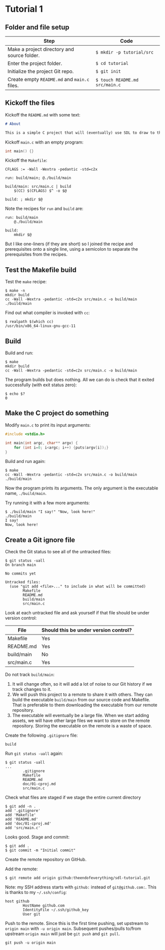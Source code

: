 # Tutorial 1

## Folder and file setup

Step                                         | Code
-------------------------------------------- | -------------------------
Make a project directory and source folder.  | `$ mkdir -p tutorial/src`
Enter the project folder.                    | `$ cd tutorial`
Initialize the project Git repo.             | `$ git init`
Create empty `README.md` and `main.c` files. | `$ touch README.md src/main.c`

## Kickoff the files

Kickoff the `README.md` with some text:

```markdown
# About

This is a simple C project that will (eventually) use SDL to draw to the screen.
```

Kickoff `main.c` with an empty program:

```c
int main() {}
```

Kickoff the `Makefile`:

```make
CFLAGS := -Wall -Wextra -pedantic -std=c2x

run: build/main; @./build/main

build/main: src/main.c | build
	$(CC) $(CFLAGS) $^ -o $@

build: ; mkdir $@
```

Note the recipes for `run` and `build` are:

```make
run: build/main
	@./build/main

build:
	mkdir $@
```

But I like one-liners (if they are short) so I joined the recipe and
prerequisites onto a single line, using a semicolon to separate the
prerequisites from the recipes.

## Test the Makefile build

Test the `make` recipe:

```
$ make -n
mkdir build
cc -Wall -Wextra -pedantic -std=c2x src/main.c -o build/main
./build/main
```

Find out what compiler is invoked with `cc`:

```
$ realpath $(which cc)
/usr/bin/x86_64-linux-gnu-gcc-11
```

## Build

Build and run:

```
$ make
mkdir build
cc -Wall -Wextra -pedantic -std=c2x src/main.c -o build/main
```

The program builds but does nothing. All we can do is check that it exited successfully (with exit status zero):

```
$ echo $?
0
```

## Make the C project do something

Modify `main.c` to print its input arguments:

```c
#include <stdio.h>

int main(int argc, char** argv) {
    for (int i=0; i<argc; i++) {puts(argv[i]);}
}
```

Build and run again:

```
$ make
cc -Wall -Wextra -pedantic -std=c2x src/main.c -o build/main
./build/main
```

Now the program prints its arguments. The only argument is the executable name,
`./build/main`.

Try running it with a few more arguments:

```
$ ./build/main "I say!" "Now, look here!"
./build/main
I say!
Now, look here!
```

## Create a Git ignore file

Check the Git status to see all of the untracked files:

```
$ git status -uall
On branch main

No commits yet

Untracked files:
  (use "git add <file>..." to include in what will be committed)
        Makefile
        README.md
        build/main
        src/main.c
```

Look at each untracked file and ask yourself if that file should be under
version control:

File       | Should this be under version control?
----       | -------------------------------------
Makefile   | Yes
README.md  | Yes
build/main | No
src/main.c | Yes

Do not track `build/main`:

1. It will change often, so it will add a lot of noise to our Git history if we
   track changes to it.
2. We will push this project to a remote to share it with others. They can
   build the executable `build/main` from our source code and Makefile. That is
   preferable to them downloading the executable from our remote repository.
3. The executable will eventually be a large file. When we start adding assets,
   we will have other large files we want to store on the remote repository.
   Storing the executable on the remote is a waste of space.

Create the following `.gitignore` file:

```
build
```

Run `git status -uall` again:

```
$ git status -uall
...
        .gitignore
        Makefile
        README.md
        doc/01-cproj.md
        src/main.c
```

Check what files are staged if we stage the entire current directory

```
$ git add -n .
add '.gitignore'
add 'Makefile'
add 'README.md'
add 'doc/01-cproj.md'
add 'src/main.c'
```

Looks good. Stage and commit:

```
$ git add .
$ git commit -m "Initial commit"
```

Create the remote repository on GitHub.

Add the remote:

```
$ git remote add origin github:theendofeverything/sdl-tutorial.git
```

Note: my SSH address starts with `github:` instead of `git@github.com:`. This
is thanks to my `~/.ssh/config`:

```
host github
        HostName github.com
        IdentityFile ~/.ssh/github_key
        User git
```

Push to the remote. Since this is the first time pushing, set upstream to
`origin main` with `-u origin main`. Subsequent pushes/pulls to/from upstream
`origin main` will just be `git push` and `git pull`.

```
git push -u origin main
```
